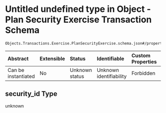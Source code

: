# Untitled undefined type in Object - Plan Security Exercise Transaction Schema

```txt
Objects.Transactions.Exercise.PlanSecurityExercise.schema.json#/properties/security_id
```



| Abstract            | Extensible | Status         | Identifiable            | Custom Properties | Additional Properties | Access Restrictions | Defined In                                                                                                                              |
| :------------------ | :--------- | :------------- | :---------------------- | :---------------- | :-------------------- | :------------------ | :-------------------------------------------------------------------------------------------------------------------------------------- |
| Can be instantiated | No         | Unknown status | Unknown identifiability | Forbidden         | Allowed               | none                | [PlanSecurityExercise.schema.json*](../../schema/objects/transactions/exercise/PlanSecurityExercise.schema.json "open original schema") |

## security_id Type

unknown
